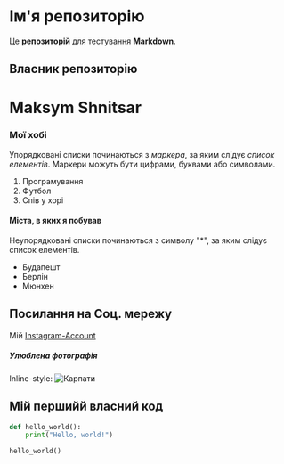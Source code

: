 # Ім'я репозиторію

Це **репозиторій** для тестування __Markdown__.

## Власник репозиторію

Maksym Shnitsar
======

### Мої хобі 

Упорядковані списки починаються з *маркера*, за яким слідує _список елементів_. Маркери можуть бути цифрами, буквами або символами.

1. Програмування
2. Футбол
3. Спів у хорі

#### Міста, в яких я побував

Неупорядковані списки починаються з символу "*", за яким слідує список елементів.

* Будапешт
* Берлін
* Мюнхен

## Посилання на Соц. мережу

Мій [Instagram-Account](https://www.instagram.com/maksymshnitsar/ "Instagram-Account")


##### Улюблена фотографія

Inline-style: 
![Карпати](https://encrypted-tbn0.gstatic.com/images?q=tbn:ANd9GcS2vEGOGfarEuGfgrX-pwsXV-ovRYV9U3En3g&usqp=CAU "Найкращі гори Карпати!")

## Мій першийй власний код

```python
def hello_world():
    print("Hello, world!")

hello_world()
